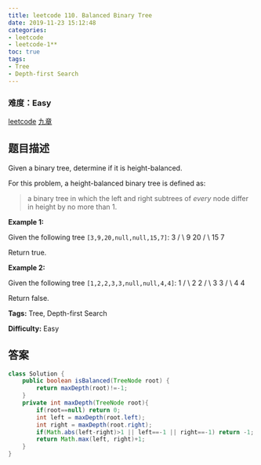 ```yaml
---
title: leetcode 110. Balanced Binary Tree
date: 2019-11-23 15:12:48
categories:
- leetcode
- leetcode-1**
toc: true
tags:
- Tree
- Depth-first Search
---
```

### 难度：Easy

<a href="https://leetcode.com/problems/balanced-binary-tree/">leetcode</a>
<a href="https://www.jiuzhang.com/solution/balanced-binary-tree/">九章</a>
## 题目描述
Given a binary tree, determine if it is height-balanced.

For this problem, a height-balanced binary tree is defined as:

> a binary tree in which the left and right subtrees of _every_ node differ in
> height by no more than 1.



**Example 1:**

Given the following tree `[3,9,20,null,null,15,7]`:
                3       / \      9  20        /  \       15   7

Return true.  
  
**Example 2:**

Given the following tree `[1,2,2,3,3,null,null,4,4]`:
                   1          / \         2   2        / \       3   3      / \     4   4    

Return false.


**Tags:** Tree, Depth-first Search

**Difficulty:** Easy
## 答案
<!--more-->
```java
class Solution {
    public boolean isBalanced(TreeNode root) {
        return maxDepth(root)!=-1;
    }
    private int maxDepth(TreeNode root){
        if(root==null) return 0;
        int left = maxDepth(root.left);
        int right = maxDepth(root.right);
        if(Math.abs(left-right)>1 || left==-1 || right==-1) return -1;
        return Math.max(left, right)+1;
    }
}
```
